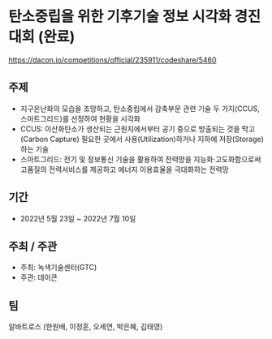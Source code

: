 # 탄소중립을 위한 기후기술 정보 시각화 경진대회 (완료)

https://dacon.io/competitions/official/235911/codeshare/5460

## 주제
* 지구온난화의 모습을 조망하고, 탄소중립에서 감축부문 관련 기술 두 가지(CCUS,스마트그리드)를 선정하여 현황을 시각화
* CCUS: 이산화탄소가 생산되는 근원지에서부터 공기 중으로 방출되는 것을 막고(Carbon Capture) 필요한 곳에서 사용(Utilization)하거나 지하에 저장(Storage) 하는 기술
* 스마트그리드: 전기 및 정보통신 기술을 활용하여 전력망을 지능화·고도화함으로써 고품질의 전력서비스를 제공하고 에너지 이용효율을 극대화하는 전력망

## 기간
* 2022년 5월 23일 ~ 2022년 7월 10일

## 주최 / 주관
* 주최: 녹색기술센터(GTC)
* 주관: 데이콘

## 팀
알바트로스 (한원배, 이정훈, 오세연, 박은혜, 김태영)
